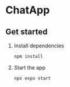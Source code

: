 # ChatApp

## Get started

1. Install dependencies

   ```bash
   npm install
   ```

2. Start the app

   ```bash
   npx expo start
   ```
